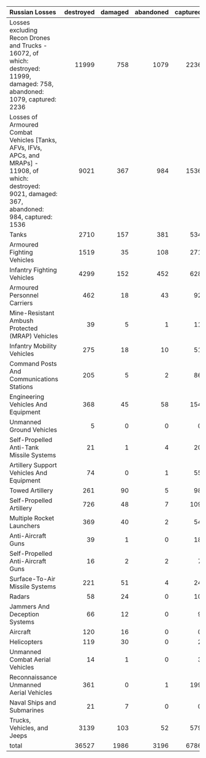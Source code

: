 | Russian Losses                                                                                                                                           |   destroyed |   damaged |   abandoned |   captured |   total |
|:---------------------------------------------------------------------------------------------------------------------------------------------------------|------------:|----------:|------------:|-----------:|--------:|
| Losses excluding Recon Drones and Trucks - 16072, of which: destroyed: 11999, damaged: 758, abandoned: 1079, captured: 2236                              |       11999 |       758 |        1079 |       2236 |   16072 |
| Losses of Armoured Combat Vehicles [Tanks, AFVs, IFVs, APCs, and MRAPs] - 11908, of which: destroyed: 9021, damaged: 367, abandoned: 984, captured: 1536 |        9021 |       367 |         984 |       1536 |   11908 |
| Tanks                                                                                                                                                    |        2710 |       157 |         381 |        534 |    3782 |
| Armoured Fighting Vehicles                                                                                                                               |        1519 |        35 |         108 |        271 |    1933 |
| Infantry Fighting Vehicles                                                                                                                               |        4299 |       152 |         452 |        628 |    5531 |
| Armoured Personnel Carriers                                                                                                                              |         462 |        18 |          43 |         92 |     615 |
| Mine-Resistant Ambush Protected  (MRAP) Vehicles                                                                                                         |          39 |         5 |           1 |         11 |      56 |
| Infantry Mobility Vehicles                                                                                                                               |         275 |        18 |          10 |         51 |     354 |
| Command Posts And Communications Stations                                                                                                                |         205 |         5 |           2 |         86 |     298 |
| Engineering Vehicles And Equipment                                                                                                                       |         368 |        45 |          58 |        154 |     625 |
| Unmanned Ground Vehicles                                                                                                                                 |           5 |         0 |           0 |          0 |       5 |
| Self-Propelled Anti-Tank Missile Systems                                                                                                                 |          21 |         1 |           4 |         20 |      46 |
| Artillery Support Vehicles And Equipment                                                                                                                 |          74 |         0 |           1 |         55 |     130 |
| Towed Artillery                                                                                                                                          |         261 |        90 |           5 |         98 |     454 |
| Self-Propelled Artillery                                                                                                                                 |         726 |        48 |           7 |        109 |     890 |
| Multiple Rocket Launchers                                                                                                                                |         369 |        40 |           2 |         54 |     465 |
| Anti-Aircraft Guns                                                                                                                                       |          39 |         1 |           0 |         18 |      58 |
| Self-Propelled Anti-Aircraft Guns                                                                                                                        |          16 |         2 |           2 |          7 |      27 |
| Surface-To-Air Missile Systems                                                                                                                           |         221 |        51 |           4 |         24 |     300 |
| Radars                                                                                                                                                   |          58 |        24 |           0 |         10 |      92 |
| Jammers And Deception Systems                                                                                                                            |          66 |        12 |           0 |          9 |      87 |
| Aircraft                                                                                                                                                 |         120 |        16 |           0 |          0 |     136 |
| Helicopters                                                                                                                                              |         119 |        30 |           0 |          2 |     151 |
| Unmanned Combat Aerial Vehicles                                                                                                                          |          14 |         1 |           0 |          3 |      18 |
| Reconnaissance Unmanned Aerial Vehicles                                                                                                                  |         361 |         0 |           1 |        199 |     561 |
| Naval Ships and Submarines                                                                                                                               |          21 |         7 |           0 |          0 |      28 |
| Trucks, Vehicles, and Jeeps                                                                                                                              |        3139 |       103 |          52 |        579 |    3873 |
| total                                                                                                                                                    |       36527 |      1986 |        3196 |       6786 |   48495 |